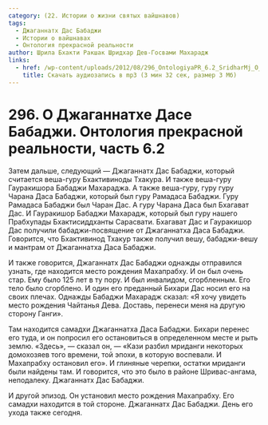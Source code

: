 ```yaml
---
category: (22. Истории о жизни святых вайшнавов)
tags:
  - Джаганнатх Дас Бабаджи
  - Истории о вайшнавах
  - Онтология прекрасной реальности
author: Шрила Бхакти Ракшак Шридхар Дев-Госвами Махарадж
links:
  - href: /wp-content/uploads/2012/08/296_OntologiyaPR_6.2_SridharMj_O_Jagannathe_Dase_Babaji.mp3
    title: Скачать аудиозапись в mp3 (3 мин 32 сек, размер 3 Мб)
---
```


# 296. О Джаганнатхе Дасе Бабаджи. Онтология прекрасной реальности, часть 6.2

Затем дальше, следующий — Джаганнатх Дас Бабаджи, который считается веша-гуру Бхактивиноды Тхакура. И также веша-гуру Гауракишора Бабаджи Махараджа. А также веша-гуру, гуру гуру Чарана Даса Бабаджи, который был гуру Рамадаса Бабаджи. Гуру Рамадаса Бабаджи был Чаран Дас. А гуру Чарана Даса был Бхагават Дас. И Гауракишор Бабаджи Махарадж, который был гуру нашего Прабхупады Бхактисиддханты Сарасвати. Бхагават Дас и Гауракишор Дас получили бабаджи-посвящение от Джаганнатха Даса Бабаджи. Говорится, что Бхактивинод Тхакур также получил вешу, бабаджи-вешу и мантрам от Джаганнатха Даса Бабаджи.

И также говорится, Джаганнатх Дас Бабаджи однажды отправился узнать, где находится место рождения Махапрабху. И он был очень стар. Ему было 125 лет в ту пору. И был инвалидом, сгорбленным. Его тело было сгорблено. И один его преданный Бихари Дас носил его на своих плечах. Однажды Бабаджи Махарадж сказал: «Я хочу увидеть место рождения Чайтанья Дева. Доставь, перенеси меня на другую сторону Ганги».

Там находится самадхи Джаганнатха Даса Бабаджи. Бихари перенес его туда, и он попросил его остановиться в определенном месте и рыть землю. «Здесь», — сказал он, — «Кази разбил мриданги некоторых домохозяев того времени, той эпохи, в которую воспевали. И Махапрабху остановил его». И глиняные черепки, остатки мриданги были найдены там. И говорится, что это было в районе Шривас-ангама, неподалеку. Джаганнатх Дас Бабаджи.

И другой эпизод. Он установил место рождения Махапрабху. Его самадхи находится в той стороне. Джаганнатх Дас Бабаджи. День его ухода также сегодня.

